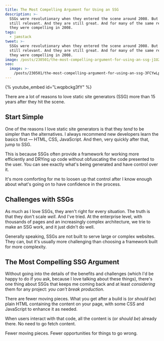 ```yaml
---
title: The Most Compelling Argument for Using an SSG
description: >-
  SSGs were revolutionary when they entered the scene around 2008. But they are
  still relevant. And they are still great. And for many of the same reasons
  they were compelling in 2008.
tags:
  - jamstack
tweet: >-
  SSGs were revolutionary when they entered the scene around 2008. But they are
  still relevant. And they are still great. And for many of the same reasons
  they were compelling in 2008.
image: /posts/230501/the-most-compelling-argument-for-using-an-ssg-j1UZ7zgX.png
seo:
  image: >-
    /posts/230501/the-most-compelling-argument-for-using-an-ssg-3FCYwLpz--meta.png
---
```


{% youtube_embed id="Lwqpbckg3fY" %}

There are a lot of reasons to love static site generators (SSG) more than 15 years after they hit the scene.

## Start Simple

One of the reasons I love static site generators is that they _tend_ to be simpler than the alternatives. I always recommend new developers learn the basics first — HTML, CSS, JavaScript. And then, very quickly after that, jump to SSG.

This is because SSGs often provide a framework for working more efficiently and DRYing up code without obfuscating the code presented to the user. You can see exactly what's being generated and have control over it.

It's more comforting for me to loosen up that control after I know enough about what's going on to have confidence in the process.

## Challenges with SSGs

As much as I love SSGs, they aren't right for every situation. The truth is that they don't scale _well_. And I've tried. At the enterprise level, with thousands of pages and an increasingly complex architecture, we trie to make an SSG work, and it just didn't do well.

Generally speaking, SSGs are not built to serve large or complex websites. They can, but it's usually more challenging than choosing a framework built for more complexity.

## The Most Compelling SSG Argument

Without going into the details of the benefits and challenges (which I'd be happy to do if you ask, because I love talking about these things), there's one thing about SSGs that keeps me coming back and at least _considering_ them for any project: _you can't break production_.

There are fewer moving pieces. What you get after a build is (or _should be_) plain HTML containing the content on your page, with some CSS and JavaScript to enhance it as needed.

When users interact with that code, all the content is (or _should be_) already there. No need to go fetch content.

Fewer moving pieces. Fewer opportunities for things to go wrong.

